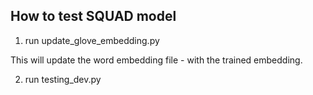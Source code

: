 ## How to test SQUAD model 

1. run update_glove_embedding.py

This will update the word embedding file - with the trained embedding.

2. run testing_dev.py


